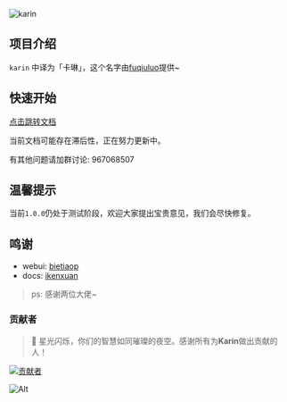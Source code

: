 ![karin](https://socialify.git.ci/karinjs/karin/image?description=1&font=Bitter&forks=1&issues=1&language=1&logo=https%3A%2F%2Favatars.githubusercontent.com%2Fu%2F162426977%3Fs%3D200%26v%3D4&name=1&owner=1&pulls=1&stargazers=1&theme=Auto)

## 项目介绍

`karin` 中译为「卡琳」，这个名字由[fuqiuluo](https://github.com/fuqiuluo)提供~

## 快速开始

[点击跳转文档](https://karin.fun/)

当前文档可能存在滞后性，正在努力更新中。

有其他问题请加群讨论: 967068507

## 温馨提示

当前`1.0.0`仍处于测试阶段，欢迎大家提出宝贵意见，我们会尽快修复。

## 鸣谢

- webui: [bietiaop](https://github.com/bietiaop)
- docs: [ikenxuan](https://github.com/ikenxuan)

> ps: 感谢两位大佬~

### 贡献者

> 🌟 星光闪烁，你们的智慧如同璀璨的夜空。感谢所有为**Karin**做出贡献的人！

[![贡献者](https://contributors-img.web.app/image?repo=KarinJS/Karin)](https://github.com/KarinJS/Karin/graphs/contributors)

![Alt](https://repobeats.axiom.co/api/embed/aaaa2759c8885691443a4d80e5753f975d4f250e.svg "Repobeats analytics image")
